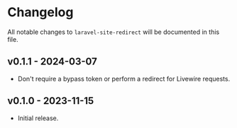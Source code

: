 # Changelog

All notable changes to `laravel-site-redirect` will be documented in this file.

## v0.1.1 - 2024-03-07

* Don't require a bypass token or perform a redirect for Livewire requests.

## v0.1.0 - 2023-11-15

- Initial release.
